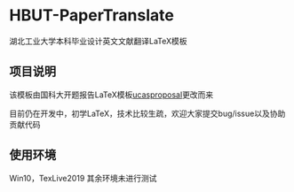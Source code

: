# HBUT-PaperTranslate

湖北工业大学本科毕业设计英文文献翻译LaTeX模板

## 项目说明

该模板由国科大开题报告LaTeX模板[ucasproposal](https://github.com/mohuangrui/ucasproposal)更改而来

目前仍在开发中，初学LaTeX，技术比较生疏，欢迎大家提交bug/issue以及协助贡献代码

## 使用环境

Win10，TexLive2019
其余环境未进行测试